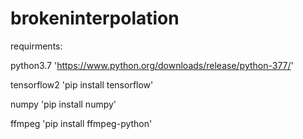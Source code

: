# brokeninterpolation

requirments:


python3.7     'https://www.python.org/downloads/release/python-377/'

tensorflow2   'pip install tensorflow'

numpy         'pip install numpy'

ffmpeg        'pip install ffmpeg-python'

